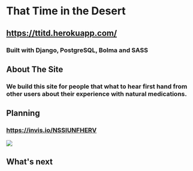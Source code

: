 # That Time in the Desert

## https://ttitd.herokuapp.com/


### Built with Django, PostgreSQL, Bolma and SASS



## About The Site
### We build this site for people that what to hear first hand from other users about their experience with natural medications. 


## Planning

### https://invis.io/NSSIUNFHERV
![](../../../Downloads/0614190930.jpg)


## What's next
